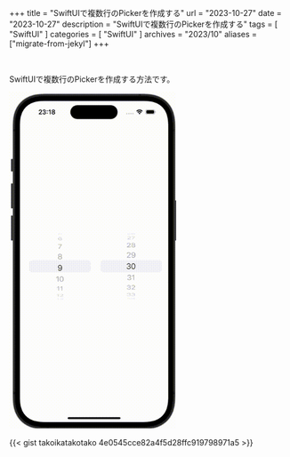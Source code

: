 +++
title = "SwiftUIで複数行のPickerを作成する"
url = "2023-10-27"
date = "2023-10-27"
description = "SwiftUIで複数行のPickerを作成する"
tags = [
  "SwiftUI"
]
categories = [
  "SwiftUI"
]
archives = "2023/10"
aliases = ["migrate-from-jekyl"]
+++

<br>

SwiftUIで複数行のPickerを作成する方法です。


<img src="1.gif" width="300px" alt="SwiftUIで複数行のPickerを作成する">

{{< gist takoikatakotako 4e0545cce82a4f5d28ffc919798971a5 >}}
